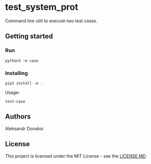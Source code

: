 # test_system_prot

Command line utili to execute two test cases.

## Getting started

### Run

`python3 -m case`

### Installing

`pip3 install -e .`

Usage:

`test-case`

## Authors

Aleksandr Donskoi

## License

This project is licensed under the MIT License - see the [LICENSE.MD](https://github.com/adonskoi/integrity/blob/master/README.md)
